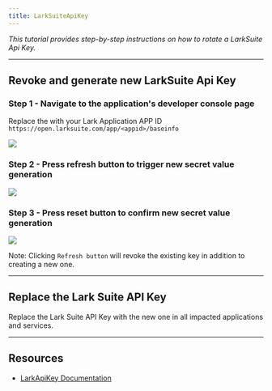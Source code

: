 ```yaml
---
title: LarkSuiteApiKey
---
```


*This tutorial provides step-by-step instructions on how to rotate a LarkSuite Api Key.*

---

## Revoke and generate new LarkSuite Api Key

### Step 1 - Navigate to the application's developer console page
Replace the <appid> with your Lark Application APP ID `https://open.larksuite.com/app/<appid>/baseinfo` 

![](/images/larksuiteapikey/1.png)

### Step 2 - Press refresh button to trigger new secret value generation

![](/images/larksuiteapikey/2.png)

### Step 3 - Press reset button to confirm new secret value generation

![](/images/larksuiteapikey/3.png)

Note: Clicking `Refresh button` will revoke the existing key in addition to creating a new one.

---

## Replace the Lark Suite API Key
Replace the Lark Suite API Key with the new one in all impacted applications and services.


---

## Resources
- [LarkApiKey Documentation](https://open.larksuite.com/document/server-docs/getting-started/api-access-token/auth-v3/tenant_access_token_internal)
